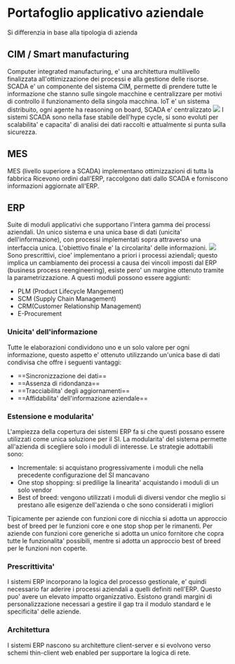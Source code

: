 # Portafoglio applicativo aziendale
Si differenzia in base alla tipologia di azienda

## CIM / Smart manufacturing
Computer integrated manufacturing, e' una architettura multilivello finalizzata all'ottimizzazione dei processi e alla gestione delle risorse.
SCADA e' un componente del sistema CIM, permette di prendere tutte le informazione che stanno sulle singole macchine e centralizzare per motivi di controllo il funzionamento della singola macchina.
IoT e' un sistema distribuito, ogni agente ha reasoning on board, SCADA e' centralizzato
![](SCADA_arch.png)
I sistemi SCADA sono nella fase stabile dell'hype cycle, si sono evoluti per scalabilita' e capacita' di analisi dei dati raccolti e attualmente si punta sulla sicurezza.
## MES
MES (livello superiore a SCADA) implementano ottimizzazioni di tutta la fabbrica
Ricevono ordini dall'ERP, raccolgono dati dallo SCADA e forniscono informazioni aggiornate all'ERP.

## ERP
Suite di moduli applicativi che supportano l'intera gamma dei processi aziendali.
Un unico sistema e una unica base di dati (unicita' dell'informazione), con processi implementati sopra attraverso una interfaccia unica.
L'obiettivo finale e' la circolarita' delle informazioni.
![](ERP_arch.png)
Sono prescrittivi, cioe' implementano a priori i processi aziendali; questo implica un cambiamento dei processi a causa dei vincoli imposti dal ERP (business process reengineering), esiste pero' un margine ottenuto tramite la parametrizzazione.
A questi moduli possono essere aggiunti:
- PLM (Product Lifecycle Mangement)
- SCM (Supply Chain Management)
- CRM(Customer Relationship Management)
- E-Procurement

### Unicita' dell'informazione
Tutte le elaborazioni condividono uno e un solo valore per ogni informazione, questo aspetto e' ottenuto utilizzando un'unica base di dati condivisa che offre i seguenti vantaggi:
- ==Sincronizzazione dei dati== 
- ==Assenza di ridondanza==
- ==Tracciabilita' degli aggiornamenti==
- ==Affidabilita' dell'informazione aziendale==

### Estensione e modularita'
L'ampiezza della copertura dei sistemi ERP fa si che questi possano essere utilizzati come unica soluzione per il SI.
La modularita' del sistema permette all'azienda di scegliere solo i moduli di interesse. Le strategie adottabili sono:
- Incrementale: si acquistano progressivamente i moduli che nella precedente configurazione del SI mancavano
- One stop shopping: si predilige la linearita' acquistando i moduli di un solo vendor
- Best of breed: vengono utilizzati i moduli di diversi vendor che meglio si prestano alle esigenze dell'azienda o che sono considerati i migliori

Tipicamente per aziende con funzioni core di nicchia si adotta un approccio best of breed per le funzioni core e one stop shop per le rimanenti.
Per aziende con funzioni core generiche si adotta un unico fornitore che copra tutte le funzionalita' possibili, mentre si adotta un approccio best of breed per le funzioni non coperte.

### Prescrittivita'
I sistemi ERP incorporano la logica del processo gestionale, e' quindi necessario far aderire i processi aziendali a quelli definiti nell'ERP. Questo puo' avere un elevato impatto organizzativo. Esistono grandi margini di personalizzazione necessari a gestire il gap tra il modulo standard e le specificita' delle aziende.

### Architettura
I sistemi ERP nascono su architetture client-server e si evolvono verso schemi thin-client web enabled per supportare la logica di rete.
